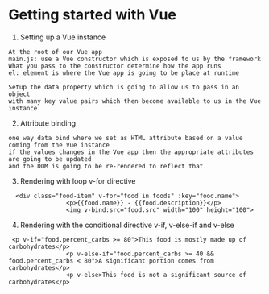 # Getting started with Vue

1. Setting up a Vue instance 
```
At the root of our Vue app
main.js: use a Vue constructor which is exposed to us by the framework
What you pass to the constructor determine how the app runs
el: element is where the Vue app is going to be place at runtime

Setup the data property which is going to allow us to pass in an object
with many key value pairs which then become available to us in the Vue instance
```
2. Attribute binding
```
one way data bind where we set as HTML attribute based on a value coming from the Vue instance
if the values changes in the Vue app then the appropriate attributes are going to be updated
and the DOM is going to be re-rendered to reflect that.
```

3. Rendering with loop v-for directive
```
  <div class="food-item" v-for="food in foods" :key="food.name">
                <p>{{food.name}} - {{food.description}}</p>
                <img v-bind:src="food.src" width="100" height="100">
```

4. Rendering with the conditional directive v-if, v-else-if and v-else
```
 <p v-if="food.percent_carbs >= 80">This food is mostly made up of carbohydrates</p>
                <p v-else-if="food.percent_carbs >= 40 && food.percent_carbs < 80">A significant portion comes from carbohydrates</p>
                <p v-else>This food is not a significant source of carbohydrates</p>
```